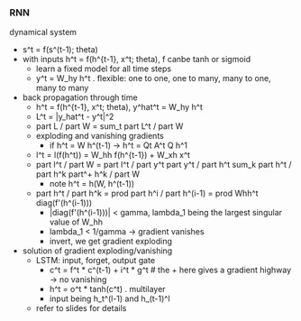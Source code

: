 ### RNN

dynamical system
- s^t = f(s^(t-1); theta)
- with inputs h^t = f(h^{t-1}, x^t; theta), f canbe tanh or sigmoid
    - learn a fixed model for all time steps
    - y^t = W_hy h^t
    . flexible: one to one, one to many, many to one, many to many
- back propagation through time
    - h^t = f(h^{t-1}, x^t; theta), y^hat^t = W_hy h^t
    - L^t = |y_hat^t - y^t|^2
    - part L / part W = sum_t part L^t / part W
    - exploding and vanishing gradients
        - if h^t = W h^(t-1) -> h^t = Qt A^t Q h^1
    - l^t = l(f(h^t)) = W_hh f(h^{t-1}) + W_xh x^t
    - part l^t / part W = part l^t / part y^t part y^t / part h^t sum_k part h^t / part h^k part^+ h^k / part W
        - note h^t = h(W, h^(t-1))
    - part h^t / part h^k = prod part h^i / part h^(i-1) = prod Whh^t diag(f'(h^(i-1)))
        - |diag(f'(h^(i-1)))| < gamma, lambda_1 being the largest singular value of W_hh
        - lambda_1 < 1/gamma -> gradient vanishes
        - invert, we get gradient exploding
- solution of gradient exploding/vanishing
    - LSTM: input, forget, output gate
        - c^t = f^t * c^(t-1) + i^t * g^t # the + here gives a gradient highway -> no vanishing
        - h^t = o^t * tanh(c^t)
    . multilayer 
        - input being h_t^(l-1) and h_(t-1)^l
    - refer to slides for details